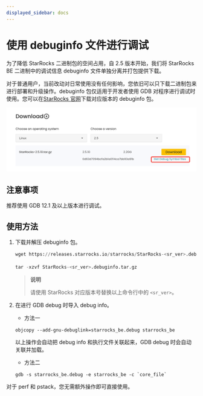 ```yaml
---
displayed_sidebar: docs
---
```


# 使用 debuginfo 文件进行调试

为了降低 StarRocks 二进制包的空间占用，自 2.5 版本开始，我们将 StarRocks BE 二进制中的调试信息 debuginfo 文件单独分离并打包提供下载。

对于普通用户，当前改动对日常使用没有任何影响，您依旧可以只下载二进制包来进行部署和升级操作。debuginfo 包仅适用于开发者使用 GDB 对程序进行调试时使用。您可以在[StarRocks 官网](https://www.starrocks.io/download/community)下载对应版本的 debuginfo 包。

![debuginfo](../_assets/debug_info.png)

## 注意事项

推荐使用 GDB 12.1 及以上版本进行调试。

## 使用方法

1. 下载并解压 debuginfo 包。

    ```SQL
    wget https://releases.starrocks.io/starrocks/StarRocks-<sr_ver>.debuginfo.tar.gz

    tar -xzvf StarRocks-<sr_ver>.debuginfo.tar.gz
    ```

    > **说明**
    >
    > 请使用 StarRocks 对应版本号替换以上命令行中的 `<sr_ver>`。

2. 在进行 GDB debug 时导入 debug info。

    - 方法一

    ```Shell
    objcopy --add-gnu-debuglink=starrocks_be.debug starrocks_be
    ```

    以上操作会自动把 debug info 和执行文件关联起来，GDB debug 时会自动关联并加载。

    - 方法二

    ```Shell
    gdb -s starrocks_be.debug -e starrocks_be -c `core_file`
    ```

对于 perf 和 pstack，您无需额外操作即可直接使用。
